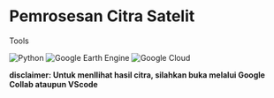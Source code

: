 # Pemrosesan Citra Satelit

Tools

![Python](https://img.shields.io/badge/-Python-3776AB?style=flat&logo=python&logoColor=white)  ![Google Earth Engine](https://img.shields.io/badge/-GEE-34A853?style=flat&logo=google-earth&logoColor=white)  ![Google Cloud](https://img.shields.io/badge/-Google%20Cloud-4285F4?style=flat&logo=google-cloud&logoColor=white) 

**disclaimer: Untuk menllihat hasil citra, silahkan buka melalui Google Collab ataupun VScode**
